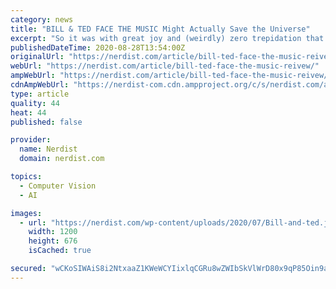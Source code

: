 ```yaml
---
category: news
title: "BILL & TED FACE THE MUSIC Might Actually Save the Universe"
excerpt: "So it was with great joy and (weirdly) zero trepidation that I headed off to Mission Tiki Drive-In Theatre to watch Excellent Adventure and a secret second movie that ended up being the latest entry in the franchise: Dean Parisot’s Bill & Ted Face the Music."
publishedDateTime: 2020-08-28T13:54:00Z
originalUrl: "https://nerdist.com/article/bill-ted-face-the-music-reivew/"
webUrl: "https://nerdist.com/article/bill-ted-face-the-music-reivew/"
ampWebUrl: "https://nerdist.com/article/bill-ted-face-the-music-reivew/?amp"
cdnAmpWebUrl: "https://nerdist-com.cdn.ampproject.org/c/s/nerdist.com/article/bill-ted-face-the-music-reivew/?amp"
type: article
quality: 44
heat: 44
published: false

provider:
  name: Nerdist
  domain: nerdist.com

topics:
  - Computer Vision
  - AI

images:
  - url: "https://nerdist.com/wp-content/uploads/2020/07/Bill-and-ted.jpg"
    width: 1200
    height: 676
    isCached: true

secured: "wCKoSIWAiS8i2NtxaaZ1KWeWCYIixlqCGRu8wZWIbSkVlWrD80x9qP85Oin9aGgh/RjidDbTFTO/VYLbpdvVe5Gs/cJua9RMlR4l+OeFTlHs8su6JW72DQJwYyxPHwySDUMZBkMiTJE48KVNGnQYvR2bwN/sNgQN8dRDcSvaLeF2eSHC+6W9NOpmOD1pZcJmsPy3LpOpAE8xeWlG4q9ikJTIRtEY17XxRPv/OpUK7qvFELA7GvYJyuBIW4lCf0QQYPvXI4mS/AfkdHAhc9DN2FfJDF16aoPJdL0dG5oLDsdZtPK/W8Rz1w6j8WkRlP+Lx62XXtuSKo4Tb3+5tFD3ZrhoKeROcLn6CIZwwswlT4M=;gR8rf9lSbozwFdlmIELlpg=="
---
```


